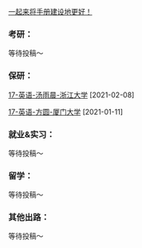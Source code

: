 [一起来将手册建设地更好！](Preface/fenxiang.md)

### 考研：

等待投稿～

### 保研：

[17-英语-汤雨晨-浙江大学](升学就业/外语学院/17-英语-汤雨晨.md) [2021-02-08]

[17-英语-方圆-厦门大学](升学就业/外语学院/17-英语-方圆.md) [2021-01-11]

### 就业&实习：

等待投稿～

### 留学：

等待投稿～

### 其他出路：

等待投稿～